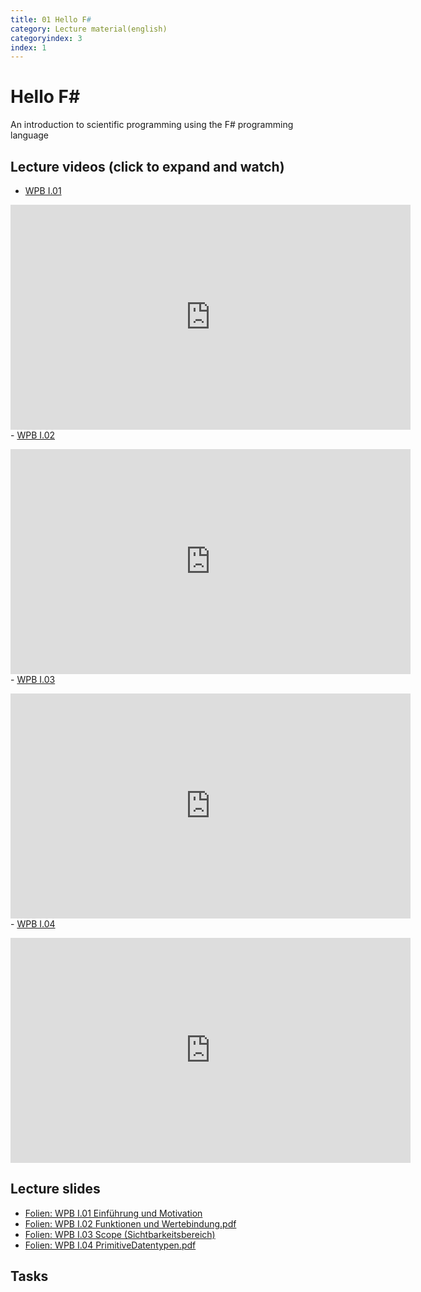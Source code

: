 ```yaml
---
title: 01 Hello F#
category: Lecture material(english)
categoryindex: 3
index: 1
---
```


# Hello F#

An introduction to scientific programming using the F# programming language

## Lecture videos (click to expand and watch)

- <a href="#vimeo-1" data-action="collapse">WPB I.01 </a></p>
<div id="vimeo-1" class="is-collapsible">
    <iframe title="vimeo-player" src="https://player.vimeo.com/video/407241742" width="640" height="360" frameborder="0" allowfullscreen="allowfullscreen"></iframe>
</div>
- <a href="#vimeo-2" data-action="collapse">WPB I.02 </a></p>
<div id="vimeo-2" class="is-collapsible">
    <iframe title="vimeo-player" src="https://player.vimeo.com/video/407247350" width="640" height="360" frameborder="0" allowfullscreen="allowfullscreen"></iframe>
</div>
- <a href="#vimeo-3" data-action="collapse">WPB I.03 </a></p>
<div id="vimeo-3" class="is-collapsible">
    <iframe title="vimeo-player" src="https://player.vimeo.com/video/407545667" width="640" height="360" frameborder="0" allowfullscreen="allowfullscreen"></iframe>
</div>
- <a href="#vimeo-4" data-action="collapse">WPB I.04 </a></p>
<div id="vimeo-4" class="is-collapsible">
    <iframe title="vimeo-player" src="https://player.vimeo.com/video/407723990" width="640" height="360" frameborder="0" allowfullscreen="allowfullscreen"></iframe>
</div>

## Lecture slides

- [Folien: WPB I.01 Einführung und Motivation](https://csb.bio.uni-kl.de/teaching/WPB_Podcast/I01_Einf%C3%BChrung_und_Motivation.pdf)
- [Folien: WPB I.02 Funktionen und Wertebindung.pdf](https://csb.bio.uni-kl.de/teaching/WPB_Podcast/I02_Funktionen_und_Wertebindung.pdf)
- [Folien: WPB I.03 Scope (Sichtbarkeitsbereich)](https://csb.bio.uni-kl.de/teaching/WPB_Podcast/I03_Scope.pdf)
- [Folien: WPB I.04 PrimitiveDatentypen.pdf](https://csb.bio.uni-kl.de/teaching/WPB_Podcast/I04_Primitive_Datentypen.pdf)

## Tasks

